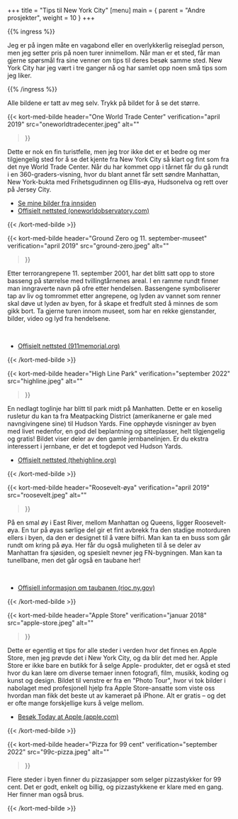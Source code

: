 +++
title = "Tips til New York City"
[menu]
main = { parent = "Andre prosjekter", weight = 10 }
+++

<!-- markdownlint-disable MD033 MD013 -->

{{% ingress %}}

Jeg er på ingen måte en vagabond eller en overlykkerlig reiseglad person, men jeg setter pris på
noen turer innimellom. Når man er et sted, får man gjerne spørsmål fra sine venner om tips
til deres besøk samme sted. New York City har jeg vært i tre ganger nå og har samlet opp noen
små tips som jeg liker.

{{% /ingress %}}

Alle bildene er tatt av meg selv. Trykk på bildet for å se det større.

<!-- One World Trade Center -->

{{< kort-med-bilde
 header="One World Trade Center"
 verification="april 2019"
 src="oneworldtradecenter.jpeg"
 alt=""
>}}

Dette er nok en fin turistfelle, men jeg tror ikke det er et bedre og mer tilgjengelig sted for å
se det kjente fra New York City så klart og fint som fra det nye World Trade Center. Når du har
kommet opp i tårnet får du gå rundt i en 360-graders-visning, hvor du blant annet får sett
søndre Manhattan, New York-bukta med Frihetsgudinnen og Ellis-øya, Hudsonelva og rett over på
Jersey City.
<br><ul>
<li><a href="../bilder-oneworldtradecenter" target="_blank">Se mine bilder fra innsiden</a></li>
<li><a href="https://www.oneworldobservatory.com" target="_blank">Offisielt nettsted (oneworldobservatory.com) <sup><i class="fas fa-external-link-alt"></i></sup></a></li>
</ul>

{{< /kort-med-bilde >}}

<!-- Ground Zero -->

{{< kort-med-bilde
 header="Ground Zero og 11. september-museet"
 verification="april 2019"
 src="ground-zero.jpeg"
 alt=""
>}}

Etter terrorangrepene 11. september 2001, har det blitt satt opp to store basseng på størrelse
med tvillingtårnenes areal. I en ramme rundt finner man inngraverte navn på ofre etter hendelsen.
Bassengene symboliserer tap av liv og tomrommet etter angrepene, og lyden av vannet som
renner skal døve ut lyden av byen, for å skape et fredfult sted å minnes de som gikk bort. Ta gjerne
turen innom museet, som har en rekke gjenstander, bilder, video og lyd fra hendelsene.

<br><ul>
<li><a href="https://www.911memorial.org" target="_blank">Offisielt nettsted (911memorial.org) <sup><i class="fas fa-external-link-alt"></i></sup></a></li>
</ul>

{{< /kort-med-bilde >}}

<!-- High Line Park -->

{{< kort-med-bilde
 header="High Line Park"
 verification="september 2022"
 src="highline.jpeg"
 alt=""
>}}

En nedlagt toglinje har blitt til park midt på Manhatten. Dette er en koselig rusletur du kan ta
fra Meatpacking District (amerikanerne er gale med navngivingene sine) til Hudson Yards.
Fine opphøyde visninger av byen med livet nedenfor, en god del beplantning og sitteplasser, helt
tilgjengelig og gratis! Bildet viser deler av den gamle jernbanelinjen. Er du ekstra interessert
i jernbane, er det et togdepot ved Hudson Yards.
<br><ul>
<li><a href="https://www.thehighline.org/" target="_blank">Offisielt nettsted (thehighline.org) <sup><i class="fas fa-external-link-alt"></i></sup></a></li>
</ul>

{{< /kort-med-bilde >}}

<!-- Roosevelt-øya -->

{{< kort-med-bilde
 header="Roosevelt-øya"
 verification="april 2019"
 src="roosevelt.jpeg"
 alt=""
>}}

På en smal øy i East River, mellom Manhattan og Queens, ligger Roosevelt-øya. En tur på øyas
sørlige del gir et fint avbrekk fra den stadige motorduren ellers i byen, da den er designet til å
være bilfri. Man kan ta en buss som går rundt om kring på øya. Her får du også muligheten til å se
deler av Manhattan fra sjøsiden, og spesielt nevner jeg FN-bygningen. Man kan ta tunellbane, men
det går også en taubane her!

<br><ul>
<li><a href="https://rioc.ny.gov/302/Tram/" target="_blank">Offisiell informasjon om taubanen (rioc.ny.gov) <sup><i class="fas fa-external-link-alt"></i></sup></a></li>
</ul>

{{< /kort-med-bilde >}}

<!-- Apple Store -->

{{< kort-med-bilde
 header="Apple Store"
 verification="januar 2018"
 src="apple-store.jpeg"
 alt=""
>}}

Dette er egentlig et tips for alle steder i verden hvor det finnes en Apple Store, men jeg prøvde
det i New York City, og da blir det med her. Apple Store er ikke bare en butikk for å selge Apple-
produkter, det er også et sted hvor du kan lære om diverse temaer innen fotografi, film, musikk,
koding og kunst og design. Bildet til venstre er fra en "Photo Tour", hvor vi tok bilder i nabolaget
med profesjonell hjelp fra Apple Store-ansatte som viste oss hvordan man fikk det beste ut av
kameraet på iPhone. Alt er gratis – og det er ofte mange forskjellige kurs å velge mellom.
<br><ul>
<li><a href="https://www.apple.com/today/" target="_blank">Besøk Today at Apple (apple.com) <sup><i class="fas fa-external-link-alt"></i></sup></a></li>
</ul>

{{< /kort-med-bilde >}}

<!-- 99c Pizza -->

{{< kort-med-bilde
 header="Pizza for 99 cent"
 verification="september 2022"
 src="99c-pizza.jpeg"
 alt=""
>}}

Flere steder i byen finner du pizzasjapper som selger pizzastykker for 99 cent. Det er godt,
enkelt og billig, og pizzastykkene er klare med en gang. Her finner man også brus.

{{< /kort-med-bilde >}}
